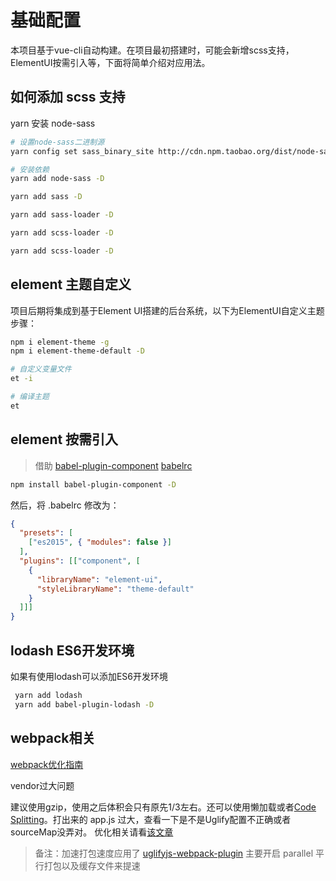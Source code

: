# 基础配置

本项目基于vue-cli自动构建。在项目最初搭建时，可能会新增scss支持，ElementUI按需引入等，下面将简单介绍对应用法。

## 如何添加 scss 支持

yarn 安装 node-sass

```bash
# 设置node-sass二进制源
yarn config set sass_binary_site http://cdn.npm.taobao.org/dist/node-sass -g

# 安装依赖
yarn add node-sass -D

yarn add sass -D

yarn add sass-loader -D

yarn add scss-loader -D

yarn add scss-loader -D

```

## element 主题自定义

项目后期将集成到基于Element UI搭建的后台系统，以下为ElementUI自定义主题步骤：

```bash
npm i element-theme -g
npm i element-theme-default -D

# 自定义变量文件
et -i

# 编译主题
et
```

## element 按需引入

> 借助 [babel-plugin-component](https://github.com/QingWei-Li/babel-plugin-component)
> [babelrc](http://www.ruanyifeng.com/blog/2016/01/babel.html)
```bash
npm install babel-plugin-component -D
```

然后，将 .babelrc 修改为：

```json
{
  "presets": [
    ["es2015", { "modules": false }]
  ],
  "plugins": [["component", [
    {
      "libraryName": "element-ui",
      "styleLibraryName": "theme-default"
    }
  ]]]
}
```

## lodash ES6开发环境

如果有使用lodash可以添加ES6开发环境

```bash
 yarn add lodash
 yarn add babel-plugin-lodash -D
```

## webpack相关

[webpack优化指南](https://segmentfault.com/a/1190000007891318)

vendor过大问题

建议使用gzip，使用之后体积会只有原先1/3左右。还可以使用懒加载或者[Code Splitting](https://zhuanlan.zhihu.com/p/26710831)。打出来的 app.js 过大，查看一下是不是Uglify配置不正确或者sourceMap没弄对。 优化相关请看[该文章](https://zhuanlan.zhihu.com/p/27710902)

> 备注：加速打包速度应用了 [uglifyjs-webpack-plugin](https://github.com/aui/uglifyjs-webpack-plugin) 主要开启 parallel 平行打包以及缓存文件来提速

